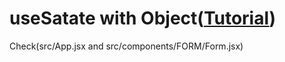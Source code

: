 # useSatate with Object([Tutorial](https://www.youtube.com/watch?v=TpB0t588nYo&list=PLgH5QX0i9K3rGtitufynBKMy5gAFpa1y8&index=32))


Check(src/App.jsx and src/components/FORM/Form.jsx) 


